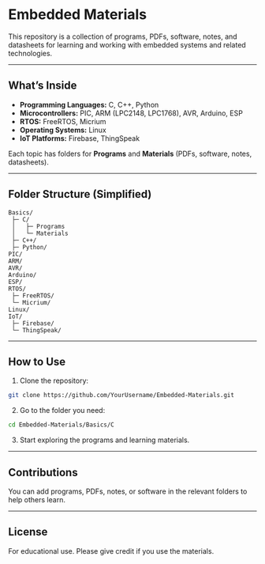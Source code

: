 # Embedded Materials

This repository is a collection of programs, PDFs, software, notes, and datasheets for learning and working with embedded systems and related technologies.

---

## What’s Inside

- **Programming Languages:** C, C++, Python  
- **Microcontrollers:** PIC, ARM (LPC2148, LPC1768), AVR, Arduino, ESP  
- **RTOS:** FreeRTOS, Micrium  
- **Operating Systems:** Linux  
- **IoT Platforms:** Firebase, ThingSpeak  

Each topic has folders for **Programs** and **Materials** (PDFs, software, notes, datasheets).

---

## Folder Structure (Simplified)

```
Basics/
 ├─ C/
 │   ├─ Programs
 │   └─ Materials
 ├─ C++/
 ├─ Python/
PIC/
ARM/
AVR/
Arduino/
ESP/
RTOS/
 ├─ FreeRTOS/
 └─ Micrium/
Linux/
IoT/
 ├─ Firebase/
 └─ ThingSpeak/
```

---

## How to Use

1. Clone the repository:  
```bash
git clone https://github.com/YourUsername/Embedded-Materials.git
```

2. Go to the folder you need:  
```bash
cd Embedded-Materials/Basics/C
```

3. Start exploring the programs and learning materials.

---

## Contributions

You can add programs, PDFs, notes, or software in the relevant folders to help others learn.

---

## License

For educational use. Please give credit if you use the materials.
